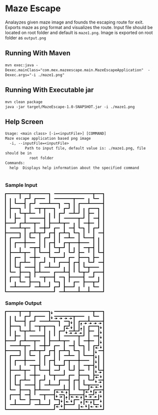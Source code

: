 # Maze Escape
Analayzes given maze image and founds the escaping route for exit. Exports maze as png format and visualizes the route. Input file should be located on root folder and default is `maze1.png`. Image is exported on root folder as `output.png`

## Running With Maven
```
mvn exec:java -Dexec.mainClass="com.mex.mazeescape.main.MazeEscapeApplication"  -Dexec.args="-i ./maze1.png"
```

## Running With Executable jar
```
mvn clean package
java -jar target/MazeEscape-1.0-SNAPSHOT.jar -i ./maze1.png
```

## Help Screen
```
Usage: <main class> [-i=<inputFile>] [COMMAND]
Maze escape application based png image
  -i, --inputFile=<inputFile>
         Path to input file, default value is: ./maze1.png, file should be in
           root folder
Commands:
  help  Displays help information about the specified command
  
```

### Sample Input
![alt text](./maze3.png "Sample input")

### Sample Output
![alt text](./samples/output3.png "Sample output")
